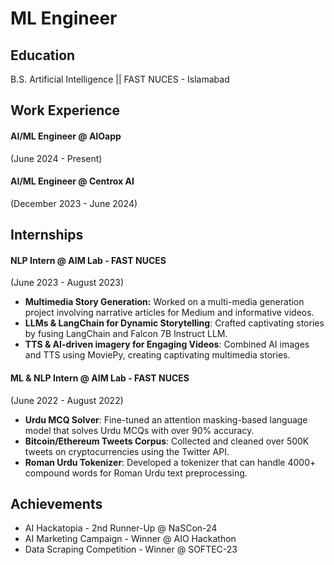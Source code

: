# ML Engineer

## Education
B.S. Artificial Intelligence || FAST NUCES - Islamabad

## Work Experience

#### AI/ML Engineer @ AIOapp
(June 2024 - Present)

#### AI/ML Engineer @ Centrox AI
(December 2023 - June 2024)

## Internships

#### NLP Intern @ AIM Lab - FAST NUCES
(June 2023 - August 2023)
- **Multimedia Story Generation:** Worked on a multi-media generation project involving narrative articles for Medium and informative videos.
- **LLMs & LangChain for Dynamic Storytelling**: Crafted captivating stories by fusing LangChain and Falcon 7B Instruct LLM.
- **TTS & AI-driven imagery for Engaging Videos**: Combined AI images and TTS using MoviePy, creating captivating multimedia stories.

#### ML & NLP Intern @ AIM Lab - FAST NUCES
(June 2022 - August 2022)
- **Urdu MCQ Solver**: Fine-tuned an attention masking-based language model that solves Urdu MCQs with over 90% accuracy.
- **Bitcoin/Ethereum Tweets Corpus**: Collected and cleaned over 500K tweets on cryptocurrencies using the Twitter API.
- **Roman Urdu Tokenizer**: Developed a tokenizer that can handle 4000+ compound words for Roman Urdu text preprocessing.

## Achievements
- AI Hackatopia - 2nd Runner-Up @ NaSCon-24
- AI Marketing Campaign - Winner @ AIO Hackathon
- Data Scraping Competition - Winner @ SOFTEC-23
